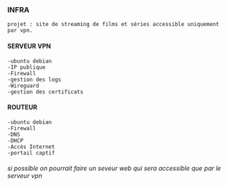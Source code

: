 ### INFRA 


```
projet : site de streaming de films et séries accessible uniquement par vpn.
```

#### SERVEUR VPN

```
-ubuntu debian
-IP publique 
-Firewall
-gestion des logs
-Wireguard
-gestion des certificats
```


#### ROUTEUR 

```
-ubuntu debian
-Firewall
-DNS
-DHCP
-Accès Internet
-portail captif
```



###### si possible on pourrait faire un seveur web qui sera accessible que par le serveur vpn